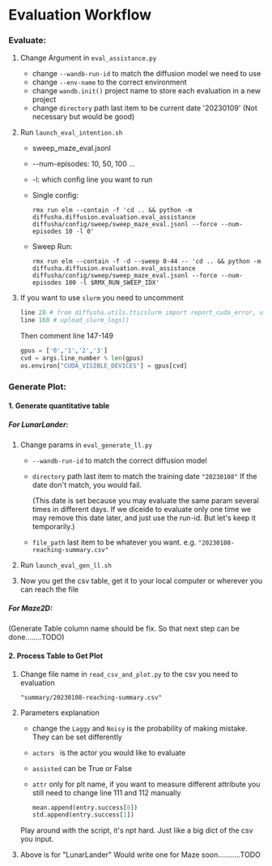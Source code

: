 # Evaluation Workflow

### Evaluate:

1. Change Argument in `eval_assistance.py`

   - change `--wandb-run-id` to match the diffusion model we need to use
   - change `--env-name` to the correct environment 
   - change `wandb.init()` project name to store each evaluation in a new project
   - change `directory` path last item to be current date '20230109' (Not necessary but would be good)

2. Run `launch_eval_intention.sh` 

   - sweep_maze_eval.jsonl

   - --num-episodes: 10, 50, 100 ...

   - -l: which config line you want to run

   - Single config:

     `rmx run elm --contain -f 'cd .. && python -m diffusha.diffusion.evaluation.eval_assistance diffusha/config/sweep/sweep_maze_eval.jsonl --force --num-episodes 10 -l 0'`

   - Sweep Run:

     `rmx run elm --contain -f -d --sweep 0-44 -- 'cd .. && python -m diffusha.diffusion.evaluation.eval_assistance diffusha/config/sweep/sweep_maze_eval.jsonl --force --num-episodes 100 -l $RMX_RUN_SWEEP_IDX'`

3. If you want to use `slurm`  you need to uncomment 

   ```python
   line 28 # from diffusha.utils.tticslurm import report_cuda_error, upload_slurm_logs
   line 160 # upload_slurm_logs()
   ```

   Then comment line 147-149

   ```python
   gpus = ['0','1','2','3']
   cvd = args.line_number % len(gpus)
   os.environ["CUDA_VISIBLE_DEVICES"] = gpus[cvd]

### Generate Plot:

#### 1. Generate quantitative table

##### For LunarLander:

1. Change params in `eval_generate_ll.py`

   - `--wandb-run-id`  to match the correct diffusion model

   - `directory` path last item to match the training date `"20230108"` If the date don't match, you would fail. 

     (This date is set because you may evaluate the same param several times in different days. If we diceide to evaluate only one time we may remove this date later, and just use the run-id. But let's keep it temporarily.)

   - `file_path` last item to be whatever you want. e.g. `"20230108-reaching-summary.csv"`

2. Run `launch_eval_gen_ll.sh`

3. Now you get the csv table, get it to your local computer or wherever you can reach the file

##### For Maze2D:

(Generate Table column name should be fix. So that next step can be done........TODO)



#### 2. Process Table to Get Plot

1. Change file name in `read_csv_and_plot.py` to the csv you need to evaluation

   `"summary/20230108-reaching-summary.csv"`

2. Parameters explanation

   - change the `Laggy` and `Noisy` is the probability of making mistake. They can be set differently

   - `actors ` is the actor you would like to evaluate

   - `assisted` can be True or False

   - `attr` only for plt name, if you want to measure different attribute you still need to change line 111 and 112 manually 

     ```python
     mean.append(entry.success[0])
     std.append(entry.success[1])
     ```

   Play around with the script, it's npt hard. Just like a big dict of the csv you input.

3. Above is for "LunarLander" Would write one for Maze soon...........TODO







